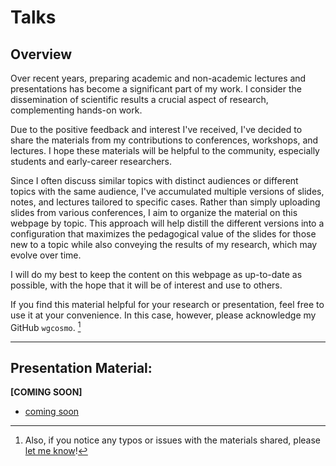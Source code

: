 # Talks

## Overview

Over recent years, preparing academic and non-academic lectures and presentations has become a significant part of my work. I consider the dissemination of scientific results a crucial aspect of research, complementing hands-on work.

Due to the positive feedback and interest I've received, I've decided to share the materials from my contributions to conferences, workshops, and lectures. I hope these materials will be helpful to the community, especially students and early-career researchers.

Since I often discuss similar topics with distinct audiences or different topics with the same audience, I've accumulated multiple versions of slides, notes, and lectures tailored to specific cases. Rather than simply uploading slides from various conferences, I aim to organize the material on this webpage by topic. This approach will help distill the different versions into a configuration that maximizes the pedagogical value of the slides for those new to a topic while also conveying the results of my research, which may evolve over time.

I will do my best to keep the content on this webpage as up-to-date as possible, with the hope that it will be of interest and use to others. 

If you find this material helpful for your research or presentation, feel free to use it at your convenience. In this case, however, please acknowledge my GitHub `wgcosmo`. [^1]


---

## Presentation Material:

**[COMING SOON]**

- [coming soon](link)

[^1]: Also, if you notice any typos or issues with the materials shared, please [let me know](mailto:w.giare@sheffield.ac.uk)!
